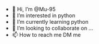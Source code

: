 - 👋 Hi, I’m @Mu-95
- 👀 I’m interested in python
- 🌱 I’m currently learning python
- 💞️ I’m looking to collaborate on ...
- 📫 How to reach me DM me 

<!---
Mu-95/Mu-95 is a ✨ special ✨ repository because its `README.md` (this file) appears on your GitHub profile.
You can click the Preview link to take a look at your changes.
--->
